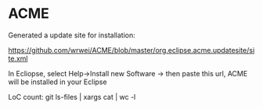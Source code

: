 # ACME

Generated a update site for installation:

https://github.com/wrwei/ACME/blob/master/org.eclipse.acme.updatesite/site.xml

In Ecliopse, select Help->Install new Software -> then paste this url, ACME will be installed in your Eclipse

LoC count: git ls-files | xargs cat | wc -l